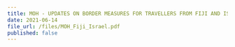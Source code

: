 ```yaml
---
title: MOH - UPDATES ON BORDER MEASURES FOR TRAVELLERS FROM FIJI AND ISRAEL
date: 2021-06-14
file_url: /files/MOH_Fiji_Israel.pdf
published: false
---
```

